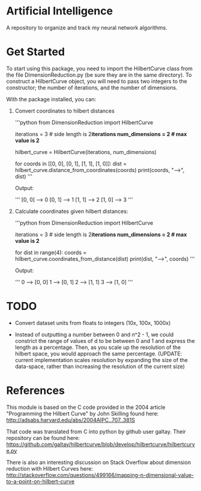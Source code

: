 # Artificial Intelligence

A repository to organize and track my neural network algorithms.

# Get Started

To start using this package, you need to import the HilbertCurve class from the file DimensionReduction.py (be sure they are in the same directory). To construct a HilbertCurve object, you will need to pass two integers to the constructor; the number of iterations, and the number of dimensions.

With the package installed, you can:
1. Convert coordinates to hilbert distances

     '''python
     from DimensionReduction import HilbertCurve

     iterations = 3 # side length is 2**iterations
     num_dimensions = 2 # max value is 2**

     hilbert_curve = HilbertCurve(iterations, num_dimensions)

     for coords in [[0, 0], [0, 1], [1, 1], [1, 0]]:
          dist = hilbert_curve.distance_from_coordinates(coords)
          print(coords, "-->", dist)
     '''

     Output:

     '''
     [0, 0] --> 0
     [0, 1] --> 1
     [1, 1] --> 2
     [1, 0] --> 3
     '''

2. Calculate coordinates given hilbert distances:

     '''python
     from DimensionReduction import HilbertCurve

     iterations = 3 # side length is 2**iterations
     num_dimensions = 2 # max value is 2**

     for dist in range(4):
          coords = hilbert_curve.coordinates_from_distance(dist)
          print(dist, "-->", coords)
     '''

     Output:

     '''
     0 --> [0, 0]
     1 --> [0, 1]
     2 --> [1, 1]
     3 --> [1, 0]
     '''

# TODO

- Convert dataset units from floats to integers (10x, 100x, 1000x)

- Instead of outputting a number between 0 and n^2 - 1, we could constrict the range of values of d to be between 0 and 1 and express the length as a percentage. Then, as you scale up the resolution of the hilbert space, you would approach the same percentage. (UPDATE: current implementation scales resolution by expanding the size of the data-space, rather than increasing the resolution of the current size)


# References

This module is based on the C code provided in the 2004 article "Programming the Hilbert Curve" by John Skilling found here: http://adsabs.harvard.edu/abs/2004AIPC..707..381S

That code was translated from C into python by github user galtay. Their repository can be found here: https://github.com/galtay/hilbertcurve/blob/develop/hilbertcurve/hilbertcurve.py

There is also an interesting discussion on Stack Overflow about dimension reduction with Hilbert Curves
here: http://stackoverflow.com/questions/499166/mapping-n-dimensional-value-to-a-point-on-hilbert-curve
